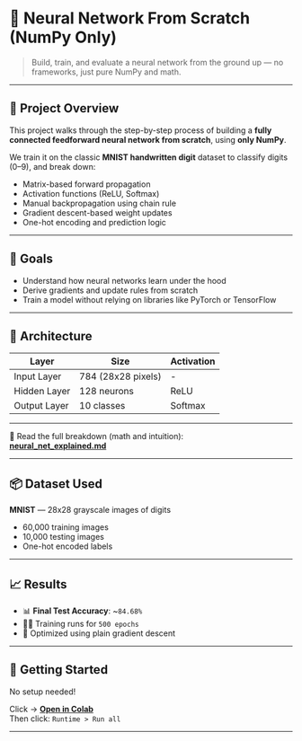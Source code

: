 # 🧠 Neural Network From Scratch (NumPy Only)

> Build, train, and evaluate a neural network from the ground up — no frameworks, just pure NumPy and math.

---

## 📌 Project Overview

This project walks through the step-by-step process of building a **fully connected feedforward neural network from scratch**, using **only NumPy**.

We train it on the classic **MNIST handwritten digit** dataset to classify digits (0–9), and break down:

- Matrix-based forward propagation
- Activation functions (ReLU, Softmax)
- Manual backpropagation using chain rule
- Gradient descent-based weight updates
- One-hot encoding and prediction logic

---

## 🎯 Goals

- Understand how neural networks learn under the hood  
- Derive gradients and update rules from scratch  
- Train a model without relying on libraries like PyTorch or TensorFlow

---

## 🧱 Architecture

| Layer         | Size              | Activation |
|---------------|-------------------|------------|
| Input Layer   | 784 (28x28 pixels) | -          |
| Hidden Layer  | 128 neurons        | ReLU       |
| Output Layer  | 10 classes         | Softmax    |

---

📘 Read the full breakdown (math and intuition):  
[**neural_net_explained.md**](./neural_net_explained.md)

---

## 📦 Dataset Used

**MNIST** — 28x28 grayscale images of digits  
- 60,000 training images  
- 10,000 testing images  
- One-hot encoded labels

---

## 📈 Results

- 📊 **Final Test Accuracy**: ~`84.68%`  
- 🏃‍♂️ Training runs for `500 epochs`  
- 🧪 Optimized using plain gradient descent

---

## 🚀 Getting Started

No setup needed!

Click → [**Open in Colab**](https://colab.research.google.com/github/yourusername/NN_from_scratch/blob/main/NN_from_scratch.ipynb)  
Then click: `Runtime > Run all`

---








